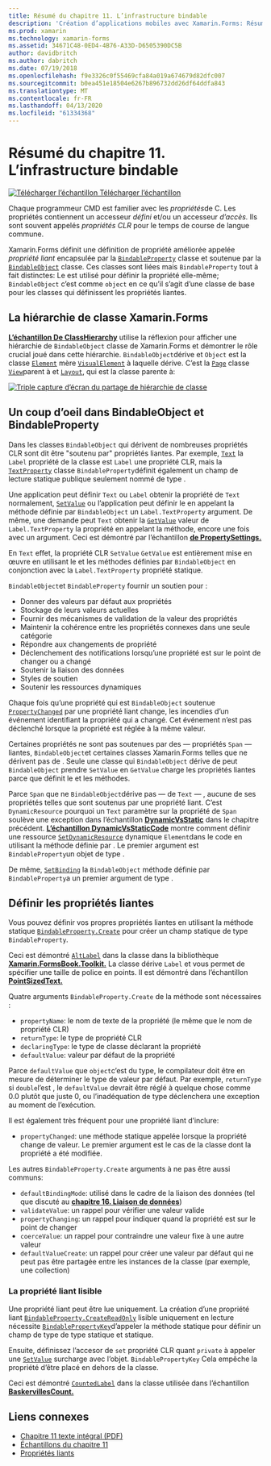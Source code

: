 ```yaml
---
title: Résumé du chapitre 11. L’infrastructure bindable
description: 'Création d’applications mobiles avec Xamarin.Forms: Résumé du chapitre 11. L’infrastructure bindable'
ms.prod: xamarin
ms.technology: xamarin-forms
ms.assetid: 34671C48-0ED4-4B76-A33D-D6505390DC5B
author: davidbritch
ms.author: dabritch
ms.date: 07/19/2018
ms.openlocfilehash: f9e3326c0f55469cfa84a019a674679d82dfc007
ms.sourcegitcommit: b0ea451e18504e6267b896732dd26df64ddfa843
ms.translationtype: MT
ms.contentlocale: fr-FR
ms.lasthandoff: 04/13/2020
ms.locfileid: "61334368"
---
```

# <a name="summary-of-chapter-11-the-bindable-infrastructure"></a>Résumé du chapitre 11. L’infrastructure bindable

[![Télécharger](~/media/shared/download.png) l’échantillon Télécharger l’échantillon](https://github.com/xamarin/xamarin-forms-book-samples/tree/master/Chapter11)

Chaque programmeur CMD est familier avec les *propriétés*de C. Les propriétés contiennent un accesseur *défini* et/ou un accesseur *d’accès.* Ils sont souvent appelés *propriétés CLR* pour le temps de course de langue commune.

Xamarin.Forms définit une définition de propriété améliorée appelée *propriété liant* encapsulée par la [`BindableProperty`](xref:Xamarin.Forms.BindableProperty) classe et soutenue par la [`BindableObject`](xref:Xamarin.Forms.BindableObject) classe. Ces classes sont liées mais `BindableProperty` tout à fait distinctes: Le est utilisé pour définir la propriété elle-même; `BindableObject` c’est comme `object` en ce qu’il s’agit d’une classe de base pour les classes qui définissent les propriétés liantes.

## <a name="the-xamarinforms-class-hierarchy"></a>La hiérarchie de classe Xamarin.Forms

[**L’échantillon De ClassHierarchy**](https://github.com/xamarin/xamarin-forms-book-samples/tree/master/Chapter11/ClassHierarchy) utilise la réflexion pour afficher une hiérarchie de `BindableObject` classe de Xamarin.Forms et démontrer le rôle crucial joué dans cette hiérarchie. `BindableObject`dérive et `Object` est la classe [`Element`](xref:Xamarin.Forms.Element) mère [`VisualElement`](xref:Xamarin.Forms.VisualElement) à laquelle dérive. C’est la [`Page`](xref:Xamarin.Forms.Page) classe [`View`](xref:Xamarin.Forms.View)parent à et [`Layout`](xref:Xamarin.Forms.Layout), qui est la classe parente à:

[![Triple capture d’écran du partage de hiérarchie de classe](images/ch11fg01-small.png "Partage de hiérarchie de classe")](images/ch11fg01-large.png#lightbox "Partage de hiérarchie de classe")

## <a name="a-peek-into-bindableobject-and-bindableproperty"></a>Un coup d’oeil dans BindableObject et BindableProperty

Dans les classes `BindableObject` qui dérivent de nombreuses propriétés CLR sont dit être "soutenu par" propriétés liantes. Par exemple, [`Text`](xref:Xamarin.Forms.Label.Text) la `Label` propriété de la classe est `Label` une propriété CLR, mais la [`TextProperty`](xref:Xamarin.Forms.Label.TextProperty) classe `BindableProperty`définit également un champ de lecture statique publique seulement nommé de type .

Une application peut définir `Text` ou `Label` obtenir la propriété de `Text` normalement, [`SetValue`](xref:Xamarin.Forms.BindableObject.SetValue(Xamarin.Forms.BindableProperty,System.Object)) ou l’application peut définir le en appelant la méthode définie par `BindableObject` un `Label.TextProperty` argument. De même, une demande peut `Text` obtenir la [`GetValue`](xref:Xamarin.Forms.BindableObject.GetValue(Xamarin.Forms.BindableProperty)) valeur de `Label.TextProperty` la propriété en appelant la méthode, encore une fois avec un argument. Ceci est démontré par l’échantillon [**de PropertySettings.**](https://github.com/xamarin/xamarin-forms-book-samples/tree/master/Chapter11/PropertySettings)

En `Text` effet, la propriété CLR `SetValue` `GetValue` est entièrement mise en œuvre en utilisant le et les méthodes définies par `BindableObject` en conjonction avec la `Label.TextProperty` propriété statique.

`BindableObject`et `BindableProperty` fournir un soutien pour :

- Donner des valeurs par défaut aux propriétés
- Stockage de leurs valeurs actuelles
- Fournir des mécanismes de validation de la valeur des propriétés
- Maintenir la cohérence entre les propriétés connexes dans une seule catégorie
- Répondre aux changements de propriété
- Déclenchement des notifications lorsqu’une propriété est sur le point de changer ou a changé
- Soutenir la liaison des données
- Styles de soutien
- Soutenir les ressources dynamiques

Chaque fois qu’une propriété qui est `BindableObject` soutenue [`PropertyChanged`](xref:Xamarin.Forms.BindableObject.PropertyChanged) par une propriété liant change, les incendies d’un événement identifiant la propriété qui a changé. Cet événement n’est pas déclenché lorsque la propriété est réglée à la même valeur.

Certaines propriétés ne sont pas soutenues par des &mdash; propriétés `Span` &mdash; liantes, `BindableObject`et certaines classes Xamarin.Forms telles que ne dérivent pas de . Seule une classe qui `BindableObject` dérive de peut `BindableObject` prendre `SetValue` en `GetValue` charge les propriétés liantes parce que définit le et les méthodes.

Parce `Span` que ne `BindableObject`dérive pas &mdash; de `Text` &mdash; , aucune de ses propriétés telles que sont soutenus par une propriété liant. C’est `DynamicResource` pourquoi un `Text` paramètre sur la propriété de `Span` soulève une exception dans l’échantillon [**DynamicVsStatic**](https://github.com/xamarin/xamarin-forms-book-samples/tree/master/Chapter10/DynamicVsStatic) dans le chapitre précédent. [**L’échantillon DynamicVsStaticCode**](https://github.com/xamarin/xamarin-forms-book-samples/tree/master/Chapter11/DynamicVsStaticCode) montre comment définir une ressource [`SetDynamicResource`](xref:Xamarin.Forms.Element.SetDynamicResource(Xamarin.Forms.BindableProperty,System.String)) dynamique `Element`dans le code en utilisant la méthode définie par . Le premier argument est `BindableProperty`un objet de type .

De même, [`SetBinding`](xref:Xamarin.Forms.BindableObject.SetBinding(Xamarin.Forms.BindableProperty,Xamarin.Forms.BindingBase)) la `BindableObject` méthode définie par `BindableProperty`a un premier argument de type .

## <a name="defining-bindable-properties"></a>Définir les propriétés liantes

Vous pouvez définir vos propres propriétés liantes en utilisant la méthode statique [`BindableProperty.Create`](xref:Xamarin.Forms.BindableProperty.Create(System.String,System.Type,System.Type,System.Object,Xamarin.Forms.BindingMode,Xamarin.Forms.BindableProperty.ValidateValueDelegate,Xamarin.Forms.BindableProperty.BindingPropertyChangedDelegate,Xamarin.Forms.BindableProperty.BindingPropertyChangingDelegate,Xamarin.Forms.BindableProperty.CoerceValueDelegate,Xamarin.Forms.BindableProperty.CreateDefaultValueDelegate)) pour créer un champ statique de type `BindableProperty`.

Ceci est démontré [`AltLabel`](https://github.com/xamarin/xamarin-forms-book-samples/blob/master/Libraries/Xamarin.FormsBook.Toolkit/Xamarin.FormsBook.Toolkit/AltLabel.cs) dans la classe dans la bibliothèque [**Xamarin.FormsBook.Toolkit.**](https://github.com/xamarin/xamarin-forms-book-samples/tree/master/Libraries/Xamarin.FormsBook.Toolkit) La classe dérive `Label` et vous permet de spécifier une taille de police en points. Il est démontré dans l’échantillon [**PointSizedText.**](https://github.com/xamarin/xamarin-forms-book-samples/tree/master/Chapter11/PointSizedText)

Quatre arguments `BindableProperty.Create` de la méthode sont nécessaires :

- `propertyName`: le nom de texte de la propriété (le même que le nom de propriété CLR)
- `returnType`: le type de propriété CLR
- `declaringType`: le type de classe déclarant la propriété
- `defaultValue`: valeur par défaut de la propriété

Parce `defaultValue` que `object`c’est du type, le compilateur doit être en mesure de déterminer le type de valeur par défaut. Par exemple, `returnType` si `double`l’est , le `defaultValue` devrait être réglé à quelque chose comme 0.0 plutôt que juste 0, ou l’inadéquation de type déclenchera une exception au moment de l’exécution.

Il est également très fréquent pour une propriété liant d’inclure:

- `propertyChanged`: une méthode statique appelée lorsque la propriété change de valeur. Le premier argument est le cas de la classe dont la propriété a été modifiée.

Les autres `BindableProperty.Create` arguments à ne pas être aussi communs:

- `defaultBindingMode`: utilisé dans le cadre de la liaison des données (tel que discuté au [**chapitre 16. Liaison de données**](chapter16.md))
- `validateValue`: un rappel pour vérifier une valeur valide
- `propertyChanging`: un rappel pour indiquer quand la propriété est sur le point de changer
- `coerceValue`: un rappel pour contraindre une valeur fixe à une autre valeur
- `defaultValueCreate`: un rappel pour créer une valeur par défaut qui ne peut pas être partagée entre les instances de la classe (par exemple, une collection)

### <a name="the-read-only-bindable-property"></a>La propriété liant lisible

Une propriété liant peut être lue uniquement. La création d’une propriété liant [`BindableProperty.CreateReadOnly`](xref:Xamarin.Forms.BindableProperty.CreateReadOnly(System.String,System.Type,System.Type,System.Object,Xamarin.Forms.BindingMode,Xamarin.Forms.BindableProperty.ValidateValueDelegate,Xamarin.Forms.BindableProperty.BindingPropertyChangedDelegate,Xamarin.Forms.BindableProperty.BindingPropertyChangingDelegate,Xamarin.Forms.BindableProperty.CoerceValueDelegate,Xamarin.Forms.BindableProperty.CreateDefaultValueDelegate)) lisible uniquement en lecture nécessite [`BindablePropertyKey`](xref:Xamarin.Forms.BindablePropertyKey)d’appeler la méthode statique pour définir un champ de type de type statique et statique.

Ensuite, définissez l’accesor de `set` propriété CLR quant `private` à appeler une [`SetValue`](xref:Xamarin.Forms.BindableObject.SetValue(Xamarin.Forms.BindablePropertyKey,System.Object)) surcharge avec l’objet. `BindablePropertyKey` Cela empêche la propriété d’être placé en dehors de la classe.

Ceci est démontré [`CountedLabel`](https://github.com/xamarin/xamarin-forms-book-samples/blob/master/Libraries/Xamarin.FormsBook.Toolkit/Xamarin.FormsBook.Toolkit/CountedLabel.cs) dans la classe utilisée dans l’échantillon [**BaskervillesCount.**](https://github.com/xamarin/xamarin-forms-book-samples/tree/master/Chapter11/BaskervillesCount)

## <a name="related-links"></a>Liens connexes

- [Chapitre 11 texte intégral (PDF)](https://download.xamarin.com/developer/xamarin-forms-book/XamarinFormsBook-Ch11-Apr2016.pdf)
- [Échantillons du chapitre 11](https://github.com/xamarin/xamarin-forms-book-samples/tree/master/Chapter11)
- [Propriétés liants](~/xamarin-forms/xaml/bindable-properties.md)
